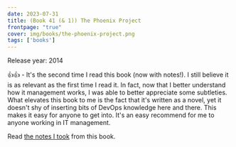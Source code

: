 ```yaml
---
date: 2023-07-31
title: (Book 41 (& 1)) The Phoenix Project
frontpage: "true"
cover: img/books/the-phoenix-project.png
tags: ['books']
---
```


Release year: 2014

👍👍 - It's the second time I read this book (now with notes!). I still believe it is as relevant as the first time I read it. In fact, now that I better understand how it management works, I was able to better appreciate some subtleties. What elevates this book to me is the fact that it's written as a novel, yet it doesn't shy of inserting bits of DevOps knowledge here and there. This makes it easy for anyone to get into. It's an easy recommend for me to anyone working in IT management.

Read [the notes I took](https://drive.google.com/file/d/1QKdGi9t0untw0wHvX60e8NAGGFl8-h_8/view?usp=drive_link) from this book.
